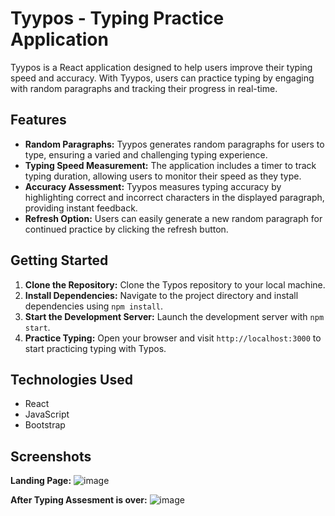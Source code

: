 # Tyypos - Typing Practice Application

Tyypos is a React application designed to help users improve their typing speed and accuracy. With Tyypos, users can practice typing by engaging with random paragraphs and tracking their progress in real-time.

## Features

- **Random Paragraphs:** Tyypos generates random paragraphs for users to type, ensuring a varied and challenging typing experience.
- **Typing Speed Measurement:** The application includes a timer to track typing duration, allowing users to monitor their speed as they type.
- **Accuracy Assessment:** Tyypos measures typing accuracy by highlighting correct and incorrect characters in the displayed paragraph, providing instant feedback.
- **Refresh Option:** Users can easily generate a new random paragraph for continued practice by clicking the refresh button.

## Getting Started

1. **Clone the Repository:** Clone the Typos repository to your local machine.
2. **Install Dependencies:** Navigate to the project directory and install dependencies using `npm install`.
3. **Start the Development Server:** Launch the development server with `npm start`.
4. **Practice Typing:** Open your browser and visit `http://localhost:3000` to start practicing typing with Typos.

## Technologies Used

- React
- JavaScript
- Bootstrap

## Screenshots

**Landing Page:**
![image](https://github.com/AmanKala/typos/assets/73444046/dfbb634d-39e3-487e-8f1c-8500a28d992f)

**After Typing Assesment is over:**
![image](https://github.com/AmanKala/typos/assets/73444046/8faaa53c-4d9c-4484-a2aa-6711de981651)

